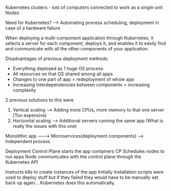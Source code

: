 Kubernetes clusters - lots of computers connected to work as a single unit
Nodes

Need for Kubernetes? --> Automating process scheduling, deployment in case of a hardware failure

When deploying a multi-component application through Kubernetes, it selects
a server for each component, deploys it, and enables it to easily find and communicate with all the other components of your application. 

Disadvantages of previous deployment methods:
- Everything deployed as 1 huge OS process
- All resources on that OS shared among all apps
- Changes to one part of app = redeployment of whole app
- Increasing interdependencies between components = increasing complexity

2 previous solutions to this were
1. Vertical scaling --> Adding more CPUs, more memory to that one server (Too expensive)
2. Horizontal scaling --> Additional servers running the same app (What is really the issues with this one)


Monolithic app ---> Microservices(deployment components) --> Independent process

Deployment 
Control Plane starts the app containers
CP Schedules nodes to run apps
Node communicates with the control plane through the Kubernetes API

Instructs k8s to create instances of the app
Initially installation scripts were used to deploy stuff but if they failed they would have to be manually set back up again... Kubernetes does this automatically.



